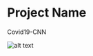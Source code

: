 # Project Name

Covid19-CNN

![alt text](https://github.com/Hojat444/Covid19-CNN/blob/main/output.png)
